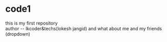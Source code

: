 # code1
this is my first repository
<br>
author -- lkcoder&techs(lokesh jangid)
and what about me and my friends
(dropdown)
